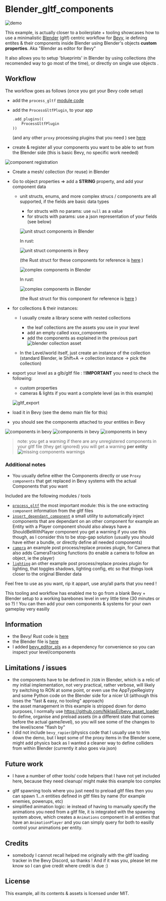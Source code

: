 
# Blender_gltf_components

![demo](./_docs/blender_gltf_components.png)


This example, is actually closer to a boilerplate + tooling showcases how to use a minimalistic [Blender](https://www.blender.org/) (gltf) centric workflow for [Bevy](https://bevyengine.org/), ie defining entites & their components
inside Blender using Blender's objects **custom properties**.
Aka "Blender as editor for Bevy"

It also allows you to setup 'blueprints' in Blender by using collections (the recomended way to go most of the time), or directly on single use objects .



## Workflow

The workflow goes as follows (once you got your Bevy code setup)
- add the ```process_gltf``` [module code](./process_gltf/) 
- add the ```ProcessGltfPlugin```, to your app
    ```rust 
    .add_plugins((
        ProcessGltfPlugin
    ))
    ```
    (and any other ```proxy``` processing plugins that you need )
    see [here](./main.rs#69)

- create & register all your components you want to be able to set from the Blender side (this is basic Bevy, no specific work needed)

![component registration](./_docs/component_registration.png)


- Create a mesh/ collection (for reuse) in Blender
- Go to object properties => add a **STRING** property, and add your component data
    - unit structs, enums, and more complex strucs / components are all supported, if the fields are basic data types
        - for structs with no params: use ```null``` as a value 
        - for structs with params: use a json representation of your fields (see below) 

        ![unit struct components in Blender](./_docs/components_blender.png)

        In rust:

        ![unit struct components in Bevy](./_docs/demo_simple_components.png)

        (the Rust struct for these components for reference is [here](./main.rs#40) )


        ![complex components in Blender](./_docs/components_blender_parameters.png)

        In rust:

        ![complex components in Blender](./_docs/camera_tracking_component.png)

        (the Rust struct for this component for reference is [here](./camera/camera_tracking.rs#14) )

- for collections & their instances: 
    * I usually create a library scene with nested collections
        * the leaf collections are the assets you use in your level
        * add an empty called xxxx_components
        * add the components as explained in the previous part
        ![blender collection asset](./_docs/blender_collections.png)

    * In the Level/world itself, just create an instance of the collection (standard Blender, ie Shift+A -> collection instance -> pick the collection)




- export your level as a glb/gltf file :
    !!**IMPORTANT** you need to check the following:
    - custom properties
    - cameras & lights if you want a complete level (as in this example)

    ![gltf_export](./_docs/gltf_export.png)


- load it in Bevy (see the demo main file for this)
- you should see the components attached to your entities in Bevy

![components in bevy](./_docs/components_bevy.png)
![components in bevy](./_docs/components_bevy2.png)
![components in bevy](./_docs/components_bevy3.png)


> note: you get a warning if there are any unregistered components in your gltf file (they get ignored)
you will get a warning **per entity**
![missing components warnings](./_docs/component_warnings.png)


### Additional notes

* You usually define either the Components directly or use ```Proxy components``` that get replaced in Bevy systems with the actual Components that you want

Included are the following modules / tools
 * [```process_gltf```](./process_gltf/) the most important module: this is the one extracting ```component``` information from the gltf files
 * [```insert_dependant_component```](/examples/blender_gltf_components/relationships/relationships_insert_dependant_components.rs)  a small utility to automatically inject 
    components that are dependant on an other component
    for example an Entity with a Player component should also always have a ShouldBeWithPlayer component
    you get a warning if you use this though, as I consider this to be stop-gap solution (usually you should have either a bundle, or directly define all needed components)
 * [```camera```](./camera/) an example post process/replace proxies plugin, for Camera that also adds CameraTracking functions (to enable a camera to follow an object, ie the player)
 * [```lighting```](./lighting/) an other example post process/replace proxies plugin for lighting, that toggles shadows, lighting config, etc so that things look closer to the original Blender data



Feel free to use as you want, rip it appart, use any/all parts that you need !

This tooling and workflow has enabled me to go from a blank Bevy + Blender setup to a working barebones level in very little time (30 minutes or so ?) !
You can then add your own components & systems for your own gameplay very easilly

## Information
- the Bevy/ Rust code is [here](/examples/blender_gltf_components/main.rs)
- the Blender file is [here](../../assets/models/level.blend)
- I added [bevy_editor_pls](https://github.com/jakobhellermann/bevy_editor_pls) as a dependency for convenience so you can inspect your level/components


## Limitations / issues
- the components have to be defined in ```JSON``` in Blender, which is a relic of my initial implementation, not very practical, rather verbose, will likely try switching to RON at some point, or even use the AppTypeRegistry and some Python code on the Blender side for a nicer UI (although this loses the "fast & easy, no tooling" approach)
- the asset management in this example is stripped down for demo purposes, I normally use https://github.com/NiklasEi/bevy_asset_loader to define, organise and preload assets
(in a different state that comes before the actual game/level), so you will see some of the changes to the level/scene "flash by" 
- I did not include `bevy_rapier`/physics code that I usually use to trim down the demo, but I kept some of the proxy items in the Blender scene, might add physics back as I wanted a cleaner way to define colliders from within Blender (currently it also goes via json)

## Future work
- I have a number of other tools/ code  helpers that I have not yet included here, because they need cleanup/ might make this example too complex
 * gltf spawning tools where you just need to preload gltf files then you can spawn 1...n entities defined in gltf files by name (for example enemies, powerups, etc)
 * simplified animation logic: ie instead of having to manually specify the animations you need from a gltf file, it is integrated with the spawning system above, which creates a ```Animations``` component in all entities that have an ```AnimationPlayer``` and you can simply query for both to easilly control your animations per entity.

## Credits

- somebody I cannot recall helped me originally with the gltf loading tracker in the Bevy Discord, so thanks ! And if it was you, please let me know so I can give credit where credit is due :)

## License

This example, all its contents & assets is licensed under MIT.
